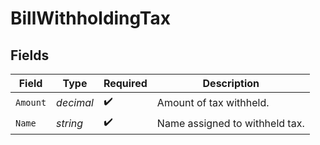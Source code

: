 # BillWithholdingTax


## Fields

| Field                          | Type                           | Required                       | Description                    |
| ------------------------------ | ------------------------------ | ------------------------------ | ------------------------------ |
| `Amount`                       | *decimal*                      | :heavy_check_mark:             | Amount of tax withheld.        |
| `Name`                         | *string*                       | :heavy_check_mark:             | Name assigned to withheld tax. |